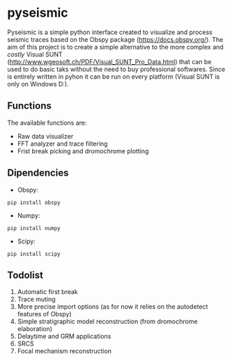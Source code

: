# pyseismic


Pyseismic is a simple python interface created to visualize and process seismic traces based on the Obspy package (https://docs.obspy.org/). The aim of this project is to create a simple alternative to the more complex and _costly_ Visual SUNT (http://www.wgeosoft.ch/PDF/Visual_SUNT_Pro_Data.html) that can be used to do basic taks without the need to buy professional softwares. Since is entirely written in pyhon it can be run on every platform (Visual SUNT is only on Windows D:).

## Functions
The available functions are:

+ Raw data visualizer
+ FFT analyzer and trace filtering
+ Frist break picking and dromochrome plotting

## Dipendencies

+ Obspy:

```
pip install obspy
```

+ Numpy:

```
pip install numpy
```

+ Scipy:

```
pip install scipy
```

## Todolist

1. Automatic first break
2. Trace muting
3. More precise import options (as for now it relies on the autodetect features of Obspy) 
4. Simple stratigraphic model reconstruction (from dromochrome elaboration)
5. Delaytime and GRM applications
6. SRCS
7. Focal mechanism reconstruction

